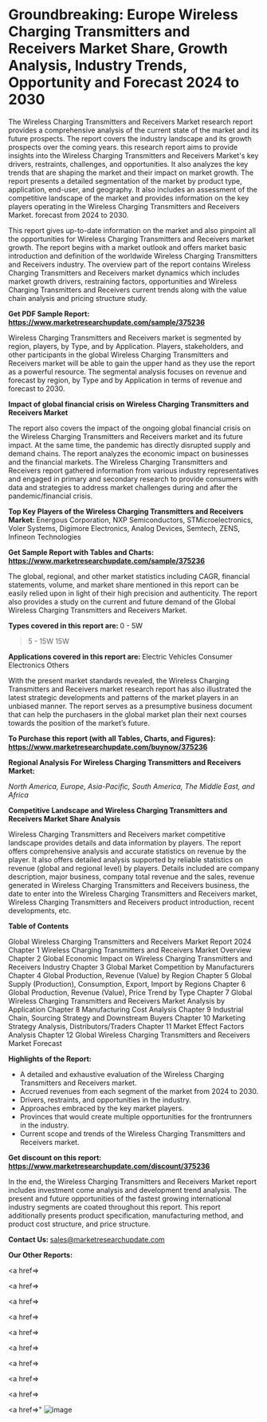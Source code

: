 # Groundbreaking: Europe Wireless Charging Transmitters and Receivers Market Share, Growth Analysis, Industry Trends, Opportunity and Forecast 2024 to 2030

The Wireless Charging Transmitters and Receivers Market research report provides a comprehensive analysis of the current state of the market and its future prospects. The report covers the industry landscape and its growth prospects over the coming years. this research report aims to provide insights into the Wireless Charging Transmitters and Receivers Market's key drivers, restraints, challenges, and opportunities. It also analyzes the key trends that are shaping the market and their impact on market growth. The report presents a detailed segmentation of the market by product type, application, end-user, and geography. It also includes an assessment of the competitive landscape of the market and provides information on the key players operating in the Wireless Charging Transmitters and Receivers Market. forecast from 2024 to 2030.

This report gives up-to-date information on the market and also pinpoint all the opportunities for Wireless Charging Transmitters and Receivers market growth. The report begins with a market outlook and offers market basic introduction and definition of the worldwide Wireless Charging Transmitters and Receivers industry. The overview part of the report contains Wireless Charging Transmitters and Receivers market dynamics which includes market growth drivers, restraining factors, opportunities and Wireless Charging Transmitters and Receivers current trends along with the value chain analysis and pricing structure study.

<strong><b>Get PDF Sample Report: <a href=https://www.marketresearchupdate.com/sample/375236>https://www.marketresearchupdate.com/sample/375236</a></b></strong>

Wireless Charging Transmitters and Receivers market is segmented by region, players, by Type, and by Application. Players, stakeholders, and other participants in the global Wireless Charging Transmitters and Receivers market will be able to gain the upper hand as they use the report as a powerful resource. The segmental analysis focuses on revenue and forecast by region, by Type and by Application in terms of revenue and forecast to 2030.

<strong><b>Impact of global financial crisis on Wireless Charging Transmitters and Receivers Market</b></strong>

The report also covers the impact of the ongoing global financial crisis on the Wireless Charging Transmitters and Receivers market and its future impact. At the same time, the pandemic has directly disrupted supply and demand chains. The report analyzes the economic impact on businesses and the financial markets. The Wireless Charging Transmitters and Receivers report gathered information from various industry representatives and engaged in primary and secondary research to provide consumers with data and strategies to address market challenges during and after the pandemic/financial crisis.

<strong><b>Top Key Players of the Wireless Charging Transmitters and Receivers Market:
</b></strong>Energous Corporation, NXP Semiconductors, STMicroelectronics, Voler Systems, Digimore Electronics, Analog Devices, Semtech, ZENS, Infineon Technologies<strong><b>
</b></strong>

<strong><b>Get Sample Report with Tables and Charts: <a href=https://www.marketresearchupdate.com/sample/375236>https://www.marketresearchupdate.com/sample/375236</a></b></strong>

The global, regional, and other market statistics including CAGR, financial statements, volume, and market share mentioned in this report can be easily relied upon in light of their high precision and authenticity. The report also provides a study on the current and future demand of the Global Wireless Charging Transmitters and Receivers Market.

<strong><b>Types covered in this report are:
</b></strong>0 - 5W
>5 - 15W
>15W<strong><b>
</b></strong>

<strong><b>Applications covered in this report are:
</b></strong>Electric Vehicles
Consumer Electronics
Others<strong><b>
</b></strong>

With the present market standards revealed, the Wireless Charging Transmitters and Receivers market research report has also illustrated the latest strategic developments and patterns of the market players in an unbiased manner. The report serves as a presumptive business document that can help the purchasers in the global market plan their next courses towards the position of the market’s future.

<strong><b>To Purchase this report (with all Tables, Charts, and Figures): <a href=https://www.marketresearchupdate.com/buynow/375236>https://www.marketresearchupdate.com/buynow/375236</a></b></strong>

<strong><b>Regional Analysis For Wireless Charging Transmitters and Receivers Market:</b></strong>

<em><i>North America, Europe, Asia-Pacific, South America, The Middle East, and Africa</i></em>

<strong><b>Competitive Landscape and Wireless Charging Transmitters and Receivers Market Share Analysis</b></strong>

Wireless Charging Transmitters and Receivers market competitive landscape provides details and data information by players. The report offers comprehensive analysis and accurate statistics on revenue by the player. It also offers detailed analysis supported by reliable statistics on revenue (global and regional level) by players. Details included are company description, major business, company total revenue and the sales, revenue generated in Wireless Charging Transmitters and Receivers business, the date to enter into the Wireless Charging Transmitters and Receivers market, Wireless Charging Transmitters and Receivers product introduction, recent developments, etc.

<strong><b>Table of Contents</b></strong>

Global Wireless Charging Transmitters and Receivers Market Report 2024
Chapter 1 Wireless Charging Transmitters and Receivers Market Overview
Chapter 2 Global Economic Impact on Wireless Charging Transmitters and Receivers Industry
Chapter 3 Global Market Competition by Manufacturers
Chapter 4 Global Production, Revenue (Value) by Region
Chapter 5 Global Supply (Production), Consumption, Export, Import by Regions
Chapter 6 Global Production, Revenue (Value), Price Trend by Type
Chapter 7 Global Wireless Charging Transmitters and Receivers Market Analysis by Application
Chapter 8 Manufacturing Cost Analysis
Chapter 9 Industrial Chain, Sourcing Strategy and Downstream Buyers
Chapter 10 Marketing Strategy Analysis, Distributors/Traders
Chapter 11 Market Effect Factors Analysis
Chapter 12 Global Wireless Charging Transmitters and Receivers Market Forecast

<strong><b>Highlights of the Report:</b></strong>

- A detailed and exhaustive evaluation of the Wireless Charging Transmitters and Receivers market.
- Accrued revenues from each segment of the market from 2024 to 2030.
- Drivers, restraints, and opportunities in the industry.
- Approaches embraced by the key market players.
- Provinces that would create multiple opportunities for the frontrunners in the industry.
- Current scope and trends of the Wireless Charging Transmitters and Receivers market.

<strong><b>Get discount on this report: <a href=https://www.marketresearchupdate.com/discount/375236>https://www.marketresearchupdate.com/discount/375236</a></b></strong>

In the end, the Wireless Charging Transmitters and Receivers Market report includes investment come analysis and development trend analysis. The present and future opportunities of the fastest growing international industry segments are coated throughout this report. This report additionally presents product specification, manufacturing method, and product cost structure, and price structure.

<strong><b>Contact Us:
</b></strong>sales@marketresearchupdate.com

<strong>Our Other Reports:</strong>

<a href=></a>

<a href=></a>

<a href=></a>

<a href=></a>

<a href=></a>

<a href=></a>

<a href=></a>

<a href=></a>

<a href=></a>

<a href=></a>"
![image](https://github.com/Gayatrikarjule/Market-Analysis-360/assets/97346546/dbdb471c-0187-4a61-9715-adb23e5874c0)
